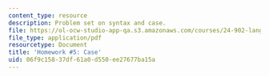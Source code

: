 ```yaml
---
content_type: resource
description: Problem set on syntax and case.
file: https://ol-ocw-studio-app-qa.s3.amazonaws.com/courses/24-902-language-and-its-structure-ii-syntax-fall-2003/06f9c15837df61a0d550ee27677ba15a_ps_6_icelandic.pdf
file_type: application/pdf
resourcetype: Document
title: 'Homework #5: Case'
uid: 06f9c158-37df-61a0-d550-ee27677ba15a
---
```

